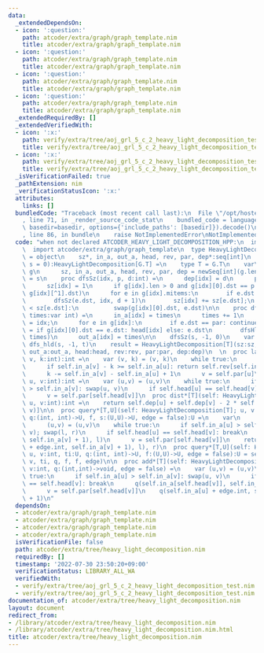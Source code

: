 ```yaml
---
data:
  _extendedDependsOn:
  - icon: ':question:'
    path: atcoder/extra/graph/graph_template.nim
    title: atcoder/extra/graph/graph_template.nim
  - icon: ':question:'
    path: atcoder/extra/graph/graph_template.nim
    title: atcoder/extra/graph/graph_template.nim
  - icon: ':question:'
    path: atcoder/extra/graph/graph_template.nim
    title: atcoder/extra/graph/graph_template.nim
  - icon: ':question:'
    path: atcoder/extra/graph/graph_template.nim
    title: atcoder/extra/graph/graph_template.nim
  _extendedRequiredBy: []
  _extendedVerifiedWith:
  - icon: ':x:'
    path: verify/extra/tree/aoj_grl_5_c_2_heavy_light_decomposition_test.nim
    title: verify/extra/tree/aoj_grl_5_c_2_heavy_light_decomposition_test.nim
  - icon: ':x:'
    path: verify/extra/tree/aoj_grl_5_c_2_heavy_light_decomposition_test.nim
    title: verify/extra/tree/aoj_grl_5_c_2_heavy_light_decomposition_test.nim
  _isVerificationFailed: true
  _pathExtension: nim
  _verificationStatusIcon: ':x:'
  attributes:
    links: []
  bundledCode: "Traceback (most recent call last):\n  File \"/opt/hostedtoolcache/Python/3.10.6/x64/lib/python3.10/site-packages/onlinejudge_verify/documentation/build.py\"\
    , line 71, in _render_source_code_stat\n    bundled_code = language.bundle(stat.path,\
    \ basedir=basedir, options={'include_paths': [basedir]}).decode()\n  File \"/opt/hostedtoolcache/Python/3.10.6/x64/lib/python3.10/site-packages/onlinejudge_verify/languages/nim.py\"\
    , line 86, in bundle\n    raise NotImplementedError\nNotImplementedError\n"
  code: "when not declared ATCODER_HEAVY_LIGHT_DECOMPOSITION_HPP:\n  import std/sugar\n\
    \  import atcoder/extra/graph/graph_template\n  type HeavyLightDecomposition[T]\
    \ = object\n    sz*, in_a, out_a, head, rev, par, dep*:seq[int]\n  proc initHeavyLightDecomposition*[G:Graph](g:G,\
    \ s = 0):HeavyLightDecomposition[G.T] =\n    type T = G.T\n    var\n      g =\
    \ g\n      sz, in_a, out_a, head, rev, par, dep = newSeq[int](g.len)\n    head[s]\
    \ = s\n    proc dfsSz(idx, p, d:int) =\n      dep[idx] = d\n      par[idx] = p\n\
    \      sz[idx] = 1\n      if g[idx].len > 0 and g[idx][0].dst == p: swap(g[idx][0].dst,\
    \ g[idx][^1].dst)\n      for e in g[idx].mitems:\n        if e.dst == p: continue\n\
    \        dfsSz(e.dst, idx, d + 1)\n        sz[idx] += sz[e.dst];\n        if sz[g[idx][0].dst]\
    \ < sz[e.dst]:\n          swap(g[idx][0].dst, e.dst)\n\n    proc dfsHld(idx, par:int,\
    \ times:var int) =\n      in_a[idx] = times\n      times += 1\n      rev[in_a[idx]]\
    \ = idx;\n      for e in g[idx]:\n        if e.dst == par: continue\n        head[e.dst]\
    \ = if g[idx][0].dst == e.dst: head[idx] else: e.dst\n        dfsHld(e.dst, idx,\
    \ times)\n      out_a[idx] = times\n\n    dfsSz(s, -1, 0)\n    var t = 0\n   \
    \ dfs_hld(s, -1, t)\n    result = HeavyLightDecomposition[T](sz:sz, in_a:in_a,\
    \ out_a:out_a, head:head, rev:rev, par:par, dep:dep)\n  \n  proc la*[T](self:HeavyLightDecomposition[T];\
    \ v, k:int):int =\n    var (v, k) = (v, k)\n    while true:\n      let u = self.head[v]\n\
    \      if self.in_a[v] - k >= self.in_a[u]: return self.rev[self.in_a[v] - k]\n\
    \      k -= self.in_a[v] - self.in_a[u] + 1\n      v = self.par[u]\n\n  proc lca*[T](self:HeavyLightDecomposition[T];\
    \ u, v:int):int =\n    var (u,v) = (u,v)\n    while true:\n      if self.in_a[u]\
    \ > self.in_a[v]: swap(u, v)\n      if self.head[u] == self.head[v]: return u\n\
    \      v = self.par[self.head[v]]\n  proc dist*[T](self: HeavyLightDecomposition[T],\
    \ u, v:int):int =\n    return self.dep[u] + self.dep[v] - 2 * self.dep[self.lca(u,\
    \ v)]\n\n  proc query*[T,U](self: HeavyLightDecomposition[T]; u, v:int, ti:U,\
    \ q:(int, int)->U, f, s:(U,U)->U, edge = false):U =\n    var\n      (l,r) = (ti,ti)\n\
    \      (u,v) = (u,v)\n    while true:\n      if self.in_a[u] > self.in_a[v]: swap(u,\
    \ v); swap(l, r)\n      if self.head[u] == self.head[v]: break\n      l = f(q(self.in_a[self.head[v]],\
    \ self.in_a[v] + 1), l)\n      v = self.par[self.head[v]]\n    return s(f(q(self.in_a[u]\
    \ + edge.int, self.in_a[v] + 1), l), r)\n  proc query*[T,U](self: HeavyLightDecomposition[T];\
    \ u, v:int, ti:U, q:(int, int)->U, f:(U,U)->U, edge = false):U = self.query(u,\
    \ v, ti, q, f, f, edge)\n\n  proc add*[T](self: HeavyLightDecomposition[T]; u,\
    \ v:int, q:(int,int)->void, edge = false) =\n    var (u,v) = (u,v)\n    while\
    \ true:\n      if self.in_a[u] > self.in_a[v]: swap(u, v)\n      if self.head[u]\
    \ == self.head[v]: break\n      q(self.in_a[self.head[v]], self.in_a[v] + 1)\n\
    \      v = self.par[self.head[v]]\n    q(self.in_a[u] + edge.int, self.in_a[v]\
    \ + 1)\n"
  dependsOn:
  - atcoder/extra/graph/graph_template.nim
  - atcoder/extra/graph/graph_template.nim
  - atcoder/extra/graph/graph_template.nim
  - atcoder/extra/graph/graph_template.nim
  isVerificationFile: false
  path: atcoder/extra/tree/heavy_light_decomposition.nim
  requiredBy: []
  timestamp: '2022-07-30 23:50:20+09:00'
  verificationStatus: LIBRARY_ALL_WA
  verifiedWith:
  - verify/extra/tree/aoj_grl_5_c_2_heavy_light_decomposition_test.nim
  - verify/extra/tree/aoj_grl_5_c_2_heavy_light_decomposition_test.nim
documentation_of: atcoder/extra/tree/heavy_light_decomposition.nim
layout: document
redirect_from:
- /library/atcoder/extra/tree/heavy_light_decomposition.nim
- /library/atcoder/extra/tree/heavy_light_decomposition.nim.html
title: atcoder/extra/tree/heavy_light_decomposition.nim
---
```

